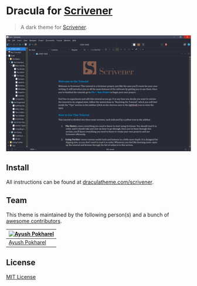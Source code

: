 # Dracula for [Scrivener](https://www.literatureandlatte.com/scrivener/overview)

> A dark theme for [Scrivener](https://www.literatureandlatte.com/scrivener/overview).

![Screenshot](./screenshot.png)

## Install

All instructions can be found at [draculatheme.com/scrivener](https://draculatheme.com/scrivener).

## Team

This theme is maintained by the following person(s) and a bunch of [awesome contributors](https://github.com/dracula/scrivener/graphs/contributors).

[![Ayush Pokharel](https://github.com/ayushpokh.png?size=100)](https://github.com/ayushpokh) |
--- |
[Ayush Pokharel](https://github.com/ayushpokh) |

## License

[MIT License](./LICENSE)
